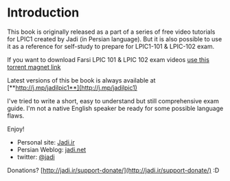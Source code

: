 # Introduction

This book is originally released as a part of a series of free video tutorials for LPIC1 created by Jadi \(in Persian language\). But it is also possible to use it as a reference for self-study to prepare for LPIC1-101 & LPIC-102 exam.

If you want to download Farsi LPIC 101 & LPIC 102 exam videos [use this torrent magnet link](magnet:?xt=urn:btih:e003aba9b19bee27dab9085f79afb4ed88d856b2&dn=Jadi-net-LPIC1-Exam101and102-version1.0-July2016&tr=udp%3a%2f%2fdenis.stalker.h3q.com%3a6969%2fannounce&tr=http%3a%2f%2fopen.tracker.thepiratebay.org%2fannounce&tr=http%3a%2f%2fdenis.stalker.h3q.com%3a6969%2fannounce&tr=http%3a%2f%2fwww.sumotracker.com%2fannounce&tr=http%3a%2f%2fwww.torrent-downloads.to%3a2710%2fannounce)

Latest versions of this be book is always available at [**http://j.mp/jadilpic1**](http://j.mp/jadilpic1)

I've tried to write a short, easy to understand but still comprehensive exam guide. I'm not a native English speaker be ready for some possible language flaws.

Enjoy!

* Personal site: [Jadi.ir](http://jadi.ir/)
* Persian Weblog: [jadi.net](http://jadi.net/)
* twitter: [@jadi](http://twitter.com/jadi)

Donations? [http://jadi.ir/support-donate/](http://jadi.ir/support-donate/) :D

